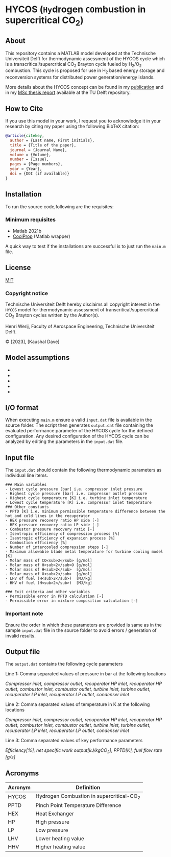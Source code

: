 # HYCOS (`Hy`drogen `CO`mbustion in `S`upercritical CO<sub>2</sub>)

## About
This repository contains a MATLAB   model developed at the Technische Universiteit Delft for thermodynamic assessment of the HYCOS cycle which is a transcritical/supercritical CO<sub>2</sub> Brayton cycle fueled by H<sub>2</sub>/O<sub>2</sub> combustion. This cycle is proposed for use in H<sub>2</sub> based energy storage and reconversion systems for distributed power generation/energy islands. 

More details about the HYCOS concept can be found in my [publication]()  and in my [MSc thesis report](https://repository.tudelft.nl/islandora/object/uuid%3Aaaa684ff-d22c-4482-bb2e-bbbd74336ab1) available at the TU Delft repository.    

## How to Cite

If you use this model in your work, I request you to acknowledge it in your research by citing my paper using the following BibTeX citation:

```bibtex
@article{citekey,
  author = {Last name, First initials},
  title = {Title of the paper},
  journal = {Journal Name},
  volume = {Volume},
  number = {Issue},
  pages = {Page numbers},
  year = {Year},
  doi = {DOI (if available)}
}
```

## Installation
To run the source code,following are the requisites:

### Minimum requisites
- Matlab 2021b
- [CoolProp](https://github.com/CoolProp/CoolProp) (Matlab wrapper)

A quick way to test if the installations are successful is to just run the `main.m` file.

## License

[MIT](https://choosealicense.com/licenses/mit/)

### Copyright notice

Technische Universiteit Delft hereby disclaims all copyright interest in the `HYCOS` model for thermodynamic assessment of transcritical/supercritical CO<sub>2</sub> Brayton cycles written by the Author(s). 

Henri Werij, Faculty of Aerospace Engineering, Technische Universiteit Delft.

© [2023], [Kaushal Dave]


## Model assumptions
- 
- 
- 
-
-


## I/O format
When executing `main.m` ensure a valid `input.dat` file is available in the source folder. The script then generates `output.dat` file containing the evaluated performance parameter of the HYCOS cycle for the defined configuration. Any desired configuration of the HYCOS cycle can be analyzed by editing the parameters in the `input.dat` file. 

## Input file
The `input.dat` should contain the following thermodynamic parameters as individual line items. 
```
### Main variables
- Lowest cycle pressure [bar] i.e. compressor inlet pressure 
- Highest cycle pressure [bar] i.e. compressor outlet pressure
- Highest cycle temperature [K] i.e. turbine inlet temperature
- Lowest cycle temperature [K] i.e. compressor inlet temperature
### Other constants 
- PPTD [K] i.e. minimum permissible temperature difference between the hot and cold lines in the recuperator
- HEX pressure recovery ratio HP side [-]
- HEX pressure recovery ratio LP side [-]
- Combustor pressure recovery ratio [-]
- Isentropic efficiency of compression process [%]
- Isentropic efficiency of expansion process [%]
- Combustion efficiency [%]
- Number of intercooled compression steps [-]
- Maximum allowable blade metal temperature for turbine cooling model [K]
- Molar mass of CO<sub>2</sub> [g/mol]
- Molar mass of H<sub>2</sub>O [g/mol]
- Molar mass of H<sub>2</sub>  [g/mol]
- Molar mass of O<sub>2</sub>  [g/mol]
- LHV of fuel (H<sub>2</sub>)  [MJ/kg]
- HHV of fuel (H<sub>2</sub>)  [MJ/kg]

### Exit criteria and other variables
- Permissible error in PPTD calculation [-]
- Permissible error in mixture composition calculation [-]
```
### Important note
Ensure the order in which these parameters are provided is same as in the sample `input.dat` file in the source folder to avoid errors / generation of invalid results.   


## Output file
The `output.dat` contains the following cycle parameters

Line 1: Comma separated values of pressure in bar at the following locations

*Compressor inlet, compressor outlet, recuperator HP inlet, recuperator HP outlet, combustor inlet, combustor outlet, turbine inlet, turbine outlet, recuperator LP inlet, recuperator LP outlet, condenser inlet*

Line 2: Comma separated values of temperature in K at the following locations

*Compressor inlet, compressor outlet, recuperator HP inlet, recuperator HP outlet, combustor inlet, combustor outlet, turbine inlet, turbine outlet, recuperator LP inlet, recuperator LP outlet, condenser inlet*

Line 3: Comma separated values of key performance parameters

*Efficiency[%], net specific work output[kJ/kgCO<sub>2</sub>], PPTD[K], fuel flow rate [g/s]*

## Acronyms

| Acronym | Definition                   |
|---------|------------------------------|
| HYCOS   | Hydrogen Combustion in supercritical-CO<sub>2</sub> |
| PPTD    | Pinch Point Temperature Difference      |
| HEX     | Heat Exchanger|
| HP      | High pressure|
| LP      | Low pressure|
| LHV     | Lower heating value |
| HHV     | Higher heating value |
